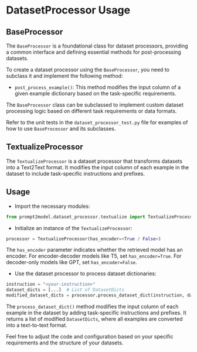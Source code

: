# DatasetProcessor Usage

## BaseProcessor

The `BaseProcessor` is a foundational class for dataset processors, providing a
common interface and defining essential methods for post-processing datasets.

To create a dataset processor using the `BaseProcessor`, you need to subclass it
and implement the following method:

- `post_process_example()`: This method modifies the input column of a given
example dictionary based on the task-specific requirements.

The `BaseProcessor` class can be subclassed to implement custom dataset
processing logic based on different task requirements or data formats.

Refer to the unit tests in the `dataset_processor_test.py` file for examples of
how to use `BaseProcessor` and its subclasses.

## TextualizeProcessor

The `TextualizeProcessor` is a dataset processor that transforms datasets into a
Text2Text format. It modifies the input column of each example in the dataset to
include task-specific instructions and prefixes.

## Usage

- Import the necessary modules:

```python
from prompt2model.dataset_processor.textualize import TextualizeProcessor
```

- Initialize an instance of the `TextualizeProcessor`:

```python
processor = TextualizeProcessor(has_encoder=<True / False>)
```

The `has_encoder` parameter indicates whether the retrieved model has an
encoder. For encoder-decoder models like T5, set `has_encoder=True`. For
decoder-only models like GPT, set `has_encoder=False`.

- Use the dataset processor to process dataset dictionaries:

```python
instruction = "<your-instruction>"
dataset_dicts = [...]  # List of DatasetDicts
modified_dataset_dicts = processor.process_dataset_dict(instruction, dataset_dicts)
```

The `process_dataset_dict()` method modifies the input column of each example in
the dataset by adding task-specific instructions and prefixes. It returns a list
of modified `DatasetDicts`, where all examples are converted into a text-to-text
format.

Feel free to adjust the code and configuration based on your specific
requirements and the structure of your datasets.
